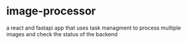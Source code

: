 # image-processor
a react and fastapi app that uses task managment to process multiple images and check the status of the backend
